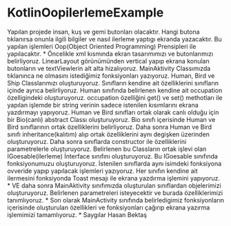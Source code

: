 # KotlinOopilerlemeExample

Yapılan projede insan, kuş ve gemi butonları olacaktır.
Hangi butona tıklanırsa onunla ilgili bilgiler ve nasıl ilerleme yaptıgı ekranda yazacaktır.
Bu yapılan işlemleri Oop(Object Oriented Programming) Prensipleri ile yapılacaktır.
*
Öncelikle xml kısmında ekran tasarımımızı ve butonlarımızı belirliyoruz.
LinearLayout görünümünden vertical yapıp ekrana konulan butonların ve textViewlerin alt alta hizalıyoruz.
MainAktivity Classımızda tıklanınca ne olmasını istediğimiz fonksiyonları yazıyoruz.
Human, Bird ve Ship Classlarımızı oluşturuyoruz.
Sınıfların kendine ait özelliklerini sınıfların içinde ayrıca belirliyoruz.
Human sınıfında belirlenen kendine ait occupation özelligindeki oluşturuyoruz.
occupation özelliğini get() ve set() methotları ile yapılan işlemde bir string verinin sadece istenilen kısımlarını ekrana yazdırmayı yapıyoruz.
Human ve Bird sınıfları ortak olarak canlı olduğu için bir Bio(canlı) abstract Classı oluşturuyoruz.
Bio sınıfı içerisinde Human ve Bird sınıflarının ortak özelliklerini belirliyoruz.
Daha sonra Human ve Bird sınıfı inheritance(kalıtım) alıp ortak özelliklerini aynı degişken üzerinden oluşturuyoruz.
Daha sonra sınıflarda constructor ile özelliklerini parametrelerle oluşturuyoruz. 
Belirlenen bu Classların ortak işlevi olan IGoesable(ilerleme) İnterface sınıfını oluşturuyoruz.
Bu IGoesable sınıfında fonksiyonumuzu oluşturuyoruz.
İstenilen sınıflarda aynı isimdeki fonksiyona ovveride yapıp yapılacak işlemleri yazıyoruz.
Her sınıfın kendine ait ilermesini fonksiyonda Toast mesajı ile ekrana yazdırma işlemini yapıyoruz.
*
VE daha sonra MainAktivity sınıfımızda oluşturulan sınıflardan objelerimizi oluşturuyoruz.
Belirlenen parametreleri isteyecektir ve burada özelliklerimizi tanımlıyoruz.
*
Son olarak MainActivity sınıfında belirledigimiz fonksiyonların içerisinde oluşturulan özellikleri ve fonksiyonları çağırıp ekrana yazırma işlemimizi tamamlıyoruz.
*
Saygılar
Hasan Bektaş
